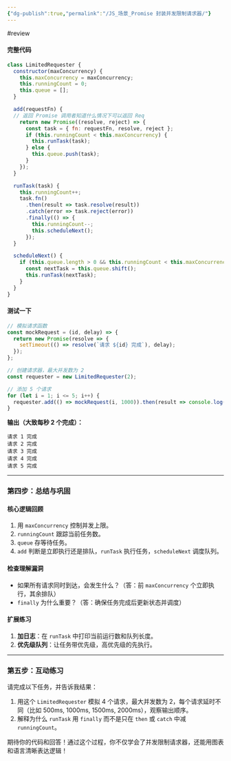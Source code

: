 ```yaml
---
{"dg-publish":true,"permalink":"/JS_场景_Promise 封装并发限制请求器/"}
---
```


#review  

#### 完整代码
```javascript
class LimitedRequester {
  constructor(maxConcurrency) {
    this.maxConcurrency = maxConcurrency;
    this.runningCount = 0;
    this.queue = [];
  }

  add(requestFn) {
  // 返回 Promise 调用者知道什么情况下可以返回 Req
    return new Promise((resolve, reject) => {
      const task = { fn: requestFn, resolve, reject };
      if (this.runningCount < this.maxConcurrency) {
        this.runTask(task);
      } else {
        this.queue.push(task);
      }
    });
  }

  runTask(task) {
    this.runningCount++;
    task.fn()
      .then(result => task.resolve(result))
      .catch(error => task.reject(error))
      .finally(() => {
        this.runningCount--;
        this.scheduleNext();
      });
  }

  scheduleNext() {
    if (this.queue.length > 0 && this.runningCount < this.maxConcurrency) {
      const nextTask = this.queue.shift();
      this.runTask(nextTask);
    }
  }
}
```

#### 测试一下
```javascript
// 模拟请求函数
const mockRequest = (id, delay) => {
  return new Promise(resolve => {
    setTimeout(() => resolve(`请求 ${id} 完成`), delay);
  });
};

// 创建请求器，最大并发数为 2
const requester = new LimitedRequester(2);

// 添加 5 个请求
for (let i = 1; i <= 5; i++) {
  requester.add(() => mockRequest(i, 1000)).then(result => console.log(result));
}
```
**输出（大致每秒 2 个完成）：**  
```
请求 1 完成
请求 2 完成
请求 3 完成
请求 4 完成
请求 5 完成
```

---

### 第四步：总结与巩固
#### 核心逻辑回顾
1. 用 `maxConcurrency` 控制并发上限。
2. `runningCount` 跟踪当前任务数。
3. `queue` 存等待任务。
4. `add` 判断是立即执行还是排队，`runTask` 执行任务，`scheduleNext` 调度队列。



#### 检查理解漏洞
- 如果所有请求同时到达，会发生什么？（答：前 `maxConcurrency` 个立即执行，其余排队）
- `finally` 为什么重要？（答：确保任务完成后更新状态并调度）

#### 扩展练习
1. **加日志**：在 `runTask` 中打印当前运行数和队列长度。
2. **优先级队列**：让任务带优先级，高优先级的先执行。

---

### 第五步：互动练习
请完成以下任务，并告诉我结果：
1. 用这个 `LimitedRequester` 模拟 4 个请求，最大并发数为 2，每个请求延时不同（比如 500ms, 1000ms, 1500ms, 2000ms），观察输出顺序。
2. 解释为什么 `runTask` 用 `finally` 而不是只在 `then` 或 `catch` 中减 `runningCount`。

期待你的代码和回答！通过这个过程，你不仅学会了并发限制请求器，还能用图表和语言清晰表达逻辑！